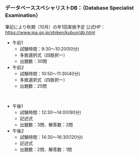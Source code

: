 ### データベーススペシャリストDB：（Database Specialist Examination）
筆記により秋期（10月）の年1回実施予定
公式HP：https://www.ipa.go.jp/shiken/kubun/db.html
- 午前1
  - 試験時間：9:30～10:20(50分)
  - 多肢選択式（四肢択一）
  - 出題数：30問
- 午前2
  - 試験時間：10:50～11:30(40分)
  - 多肢選択式（四肢択一）
  - 出題数：25問
<br>

- 午後1
  - 試験時間：12:30～14:00(90分)
  - 記述式
  - 出題数：3問、解答数：2問
- 午後2
  - 試験時間：14:30～16:30(120分)
  - 記述式
  - 出題数：2問、解答数：1問
